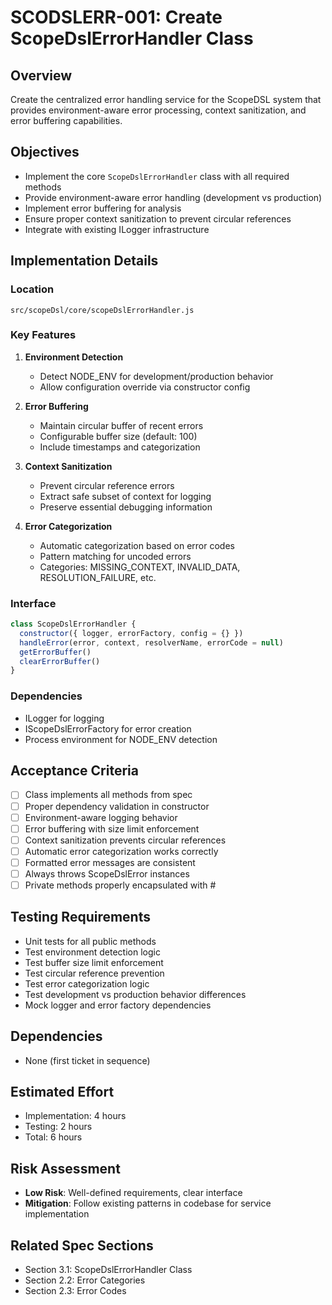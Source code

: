 # SCODSLERR-001: Create ScopeDslErrorHandler Class

## Overview

Create the centralized error handling service for the ScopeDSL system that provides environment-aware error processing, context sanitization, and error buffering capabilities.

## Objectives

- Implement the core `ScopeDslErrorHandler` class with all required methods
- Provide environment-aware error handling (development vs production)
- Implement error buffering for analysis
- Ensure proper context sanitization to prevent circular references
- Integrate with existing ILogger infrastructure

## Implementation Details

### Location

`src/scopeDsl/core/scopeDslErrorHandler.js`

### Key Features

1. **Environment Detection**
   - Detect NODE_ENV for development/production behavior
   - Allow configuration override via constructor config

2. **Error Buffering**
   - Maintain circular buffer of recent errors
   - Configurable buffer size (default: 100)
   - Include timestamps and categorization

3. **Context Sanitization**
   - Prevent circular reference errors
   - Extract safe subset of context for logging
   - Preserve essential debugging information

4. **Error Categorization**
   - Automatic categorization based on error codes
   - Pattern matching for uncoded errors
   - Categories: MISSING_CONTEXT, INVALID_DATA, RESOLUTION_FAILURE, etc.

### Interface

```javascript
class ScopeDslErrorHandler {
  constructor({ logger, errorFactory, config = {} })
  handleError(error, context, resolverName, errorCode = null)
  getErrorBuffer()
  clearErrorBuffer()
}
```

### Dependencies

- ILogger for logging
- IScopeDslErrorFactory for error creation
- Process environment for NODE_ENV detection

## Acceptance Criteria

- [ ] Class implements all methods from spec
- [ ] Proper dependency validation in constructor
- [ ] Environment-aware logging behavior
- [ ] Error buffering with size limit enforcement
- [ ] Context sanitization prevents circular references
- [ ] Automatic error categorization works correctly
- [ ] Formatted error messages are consistent
- [ ] Always throws ScopeDslError instances
- [ ] Private methods properly encapsulated with #

## Testing Requirements

- Unit tests for all public methods
- Test environment detection logic
- Test buffer size limit enforcement
- Test circular reference prevention
- Test error categorization logic
- Test development vs production behavior differences
- Mock logger and error factory dependencies

## Dependencies

- None (first ticket in sequence)

## Estimated Effort

- Implementation: 4 hours
- Testing: 2 hours
- Total: 6 hours

## Risk Assessment

- **Low Risk**: Well-defined requirements, clear interface
- **Mitigation**: Follow existing patterns in codebase for service implementation

## Related Spec Sections

- Section 3.1: ScopeDslErrorHandler Class
- Section 2.2: Error Categories
- Section 2.3: Error Codes
